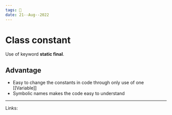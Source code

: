 ```yaml
---
tags: 🌱
date: 21--Aug--2022
---
```


# Class constant

Use of keyword **static final**.

## Advantage
- Easy to change the constants in code through only use of one [[Variable]]
- Symbolic names makes the code easy to understand

---
Links: 